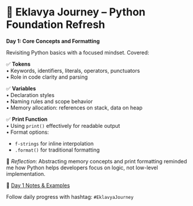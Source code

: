 # 🚀 Eklavya Journey – Python Foundation Refresh

**Day 1: Core Concepts and Formatting**

Revisiting Python basics with a focused mindset. Covered:

✅ **Tokens**  
• Keywords, identifiers, literals, operators, punctuators  
• Role in code clarity and parsing

✅ **Variables**  
• Declaration styles  
• Naming rules and scope behavior  
• Memory allocation: references on stack, data on heap

✅ **Print Function**  
• Using `print()` effectively for readable output  
• Format options:
  - `f-strings` for inline interpolation
  - `.format()` for traditional formatting

📖 *Reflection*: Abstracting memory concepts and print formatting reminded me how Python helps developers focus on logic, not low-level implementation.

🔗 [Day 1 Notes & Examples](Day1_Tokens_Variables_Print)

Follow daily progress with hashtag: `#EklavyaJourney`
